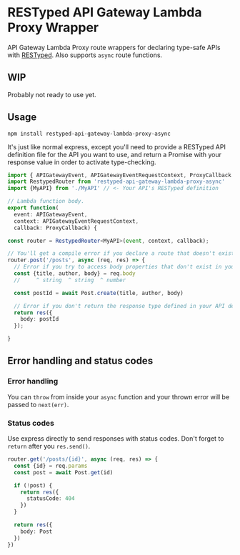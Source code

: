 # RESTyped API Gateway Lambda Proxy Wrapper

API Gateway Lambda Proxy route wrappers for declaring type-safe APIs with [RESTyped](https://github.com/rawrmaan/restyped). Also supports `async` route functions.

## WIP

Probably not ready to use yet.

## Usage

`npm install restyped-api-gateway-lambda-proxy-async`

It's just like normal express, except you'll need to provide a RESTyped API definition file for the API you want to use, and return a Promise with your response value in order to activate type-checking.

```typescript
import { APIGatewayEvent, APIGatewayEventRequestContext, ProxyCallback } from '@types/aws-lambda'
import RestypedRouter from 'restyped-api-gateway-lambda-proxy-async'
import {MyAPI} from './MyAPI' // <- Your API's RESTyped definition

// Lambda function body.
export function(
  event: APIGatewayEvent,
  context: APIGatewayEventRequestContext,
  callback: ProxyCallback) {

const router = RestypedRouter<MyAPI>(event, context, callback);

// You'll get a compile error if you declare a route that doesn't exist in your API definition.
router.post('/posts', async (req, res) => {
  // Error if you try to access body properties that don't exist in your API definition.
  const {title, author, body} = req.body
  //     ^ string  ^ string  ^ number

  const postId = await Post.create(title, author, body)

  // Error if you don't return the response type defined in your API definition.
  return res({
    body: postId
  });

}
```

## Error handling and status codes

### Error handling

You can `throw` from inside your `async` function and your thrown error will be passed to `next(err)`.

### Status codes

Use express directly to send responses with status codes. Don't forget to `return` after you `res.send()`.

```typescript
router.get('/posts/{id}', async (req, res) => {
  const {id} = req.params
  const post = await Post.get(id)

  if (!post) {
    return res({
      statusCode: 404
    })
  }

  return res({
    body: Post
  })
})
```
